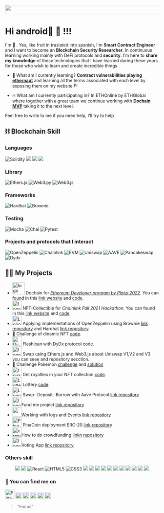 
<img  src="https://bit.ly/3ekNzv1" width="1145" height="30" >

# Hi android🤖 👋 !!!
I'm 🍍 . Yes, like fruit in traslated into spanish, I'm <b>Smart Contract Engineer</b> and I want to become an <b>Blockchain Security Researcher</b>.
In continuous learning working mainly with DeFi protocols and <b>security</b>.
I'm here to <b>share my knowledge</b> of these technologies that I have learned during these years for those who wish to learn and create incredible things.

- 🎯  What am I currently learning? <b>Contract vulnerabilities playing [ethernaut](https://ethernaut.openzeppelin.com/)</b> and learning all the terms associated with each level by exposing them on my website <a target="_blank" href="https://pinalikefruit.com"><img height="15" src="https://img.shields.io/badge/PinaLikeFruit-D73328?style=for-the-badge&logo=Dydx&logoColor=white" alt="Pina"></a>

* 🔥 What am I currently participating in? In ETHOnline by ETHGlobal where together with a great team we continue working with <b>[Dochain MVP](https://dochain.vercel.app/)</b> taking it to the next level.


Feel free to write to me if you need help, I'll try to help

## ⛓ ₿lockchain Skill 

 
 ###  Languages
 <p align="left">
 <img src="https://img.shields.io/badge/Solidity-%23363636.svg?style=for-the-badge&logo=solidity&logoColor=white" alt="Solidity">
 <img src="https://img.shields.io/badge/typescript%20-%23007ACC.svg?&style=for-the-badge&logo=typescript&logoColor=white"/>
 <img src="https://img.shields.io/badge/javascript%20-%23323330.svg?&style=for-the-badge&logo=javascript&logoColor=%23F7DF1E"/>
 <img src="https://img.shields.io/badge/python%20-%2314354C.svg?&style=for-the-badge&logo=python&logoColor=white"/>
  </p>
 
 ### Library
 <p align="left">
 <img src="https://img.shields.io/badge/Ethers.js-7A98FB?style=for-the-badge&logo=Ethers.js&logoColor=white" alt="Ethers.js">
 <img src="https://img.shields.io/badge/web3.py-3670A0?style=for-the-badge&logo=python&logoColor=ffdd54" alt="Web3.py">
 <img src="https://img.shields.io/badge/web3.js-bdbfc0?style=for-the-badge&logo=web3.js&logoColor=f06823" alt="Web3.js">
 </p>
 
 ### Frameworks
 <p align="left">
 <img src="https://img.shields.io/badge/Hardhat-fff04d?style=for-the-badge&logo=Hardhat&logoColor=white" alt="Hardhat">
 <img src="https://img.shields.io/badge/Brownie-f7f6d6?style=for-the-badge&logo=Brownie&logoColor=white" alt="Brownie">
 </p>
 
 ### Testing
 <p align="left">
 <img src="https://img.shields.io/badge/Mocha-8c6749?style=for-the-badge&logo=Mocha&logoColor=white" alt="Mocha">
 <img src="https://img.shields.io/badge/Chai-f6e8c9?style=for-the-badge&logo=Chai&logoColor=a40802" alt="Chai">
 <img src="https://img.shields.io/badge/Pytest-e6e7e7?style=for-the-badge&logo=python&logoColor=00a0e4" alt="Pytest">
 </p>
 
 
 ### Projects and protocols that I interact
 <p align="left">
 <img src="https://img.shields.io/badge/OpenZeppelin-65aef8?&style=for-the-badge&logo=OpenZeppelin&logoColor=white" alt="OpenZeppelin"/>
 <img src="https://img.shields.io/badge/Chainlink-375BD2?style=for-the-badge&logo=Chainlink&logoColor=white" alt="Chainlink">
 <img src="https://img.shields.io/badge/EVM-3C3C3D?style=for-the-badge&logo=Ethereum&logoColor=white" alt="EVM">
 <img src="https://img.shields.io/badge/Uniswap-fe017b?style=for-the-badge&logo=Uniswap&logoColor=white" alt="Uniswap">
 <img src="https://img.shields.io/badge/AAVE-8674ac?style=for-the-badge&logo=AAVE&logoColor=white" alt="AAVE">
 <img src="https://img.shields.io/badge/Pancakeswap-d1884f?style=for-the-badge&logo=Pancakeswap&logoColor=48d9e4" alt="Pancakeswap">
 <img src="https://img.shields.io/badge/Dydx-000000?style=for-the-badge&logo=Dydx&logoColor=white" alt="Dydx">
 
 </p>
 
## 👨‍💻 My Projects
* <img height="40" src="https://bit.ly/3x2GI3p" alt="logo dochain"> Dochain for [*Ethereum Developer program by Platzi 2022*](https://platzi.com/cursos/ethereum-dev-program/). You can found in this [link website](https://dochain.vercel.app/) and  [code](https://github.com/Dochain1).
* <img height="30" src="https://bit.ly/35cqB8D" alt="logo avatar"> NFT-Collectible for *Chainlink Fall 2021 Hackathon*. You can found in this [link website](https://bafybeihlpe7kpnaifm7tn4jdrm6z2kzc44kl6kvm5axhwnyz5tormchdpq.ipfs.infura-ipfs.io/#/) and  [code](https://github.com/pinajmr/NFT-Collectible-Humans).
* <img height="30" src="https://bit.ly/3NKWSUS" alt="Logo Open Zeppelin"> Applying implementations of OpenZeppelin using Brownie [link repository](https://github.com/pinajmr/Openzeppelin-applied-brownie) and Hardhat [link repository](https://github.com/pinajmr/OpenZeppelin-Implementations)
* 🌱 Challenge of dinamic NFT [code](https://github.com/pinajmr/platziretoDNFT).
* <img height="30" src="https://bit.ly/36DXWKi" alt="Dydx"> Flashloan with DyDx protocol [code](https://github.com/pinajmr/flashloan_DyDx.git).
* <img height="30" src="https://bit.ly/3uo1gkM" alt="logo Uniswap"> Swap using Ethers.js and Web3.js about Uniswap V1,V2 and V3 you can seee and repository secction.
* 🦥 Challenge Pokemon [challenge](https://github.com/pinajmr/solidity-eth-challenge/blob/main/Retos.md) and [solution](https://github.com/pinajmr/pokemon)
*  <img height="30" src="https://bit.ly/36CRiEf" alt="royalties"> Get royalties in your NFT collection [code](https://github.com/pinajmr/NFT-withRoyalties).
* <img height="30" src="https://bit.ly/3912yeR" alt="Lottery"> Lottery [code](https://github.com/pinajmr/Lottery).
*  <img height="30" src="https://bit.ly/3us8nJ6" alt="Logo Aave"> Swap- Deposit- Borrow with Aave Protocol [link repository](https://github.com/pinajmr/aave_borrow_brownie)
*  <img height="30" src="https://bit.ly/3PPpdeE" alt="logo">Fund me project [link repository](https://github.com/pinajmr/FundMe)
*  <img height="30" src="https://bit.ly/3wFJFYd" alt="">Working with logs and Events [link repository](https://github.com/pinajmr/events-logs-hardhat)
* <img height="30" src="https://bit.ly/3NolyTJ" alt="Pina coin"> PinaCoin deployment ERC-20 [link repository](https://github.com/pinajmr/PinaCoin)
*  <img height="30" src="https://bit.ly/3JLxsF5" alt="crowdfundig">How to do crowdfunding [linkn repository](https://github.com/pinajmr/crowdfunding)
*  <img height="30" src="https://bit.ly/35e7dYV" alt="logo voto">Voting App [link repository](https://github.com/pinajmr/voting)


 
### Others skill

 <p align="center">
 <img src="https://img.shields.io/badge/node.js%20-%2343853D.svg?&style=for-the-badge&logo=node.js&logoColor=white"/>
 <img src="https://img.shields.io/badge/docker%20-%230db7ed.svg?&style=for-the-badge&logo=docker&logoColor=white"/>
 <img src="https://img.shields.io/badge/react-%2320232a.svg?style=for-the-badge&logo=react&logoColor=%2361DAFB" alt="React">
 <img src="https://img.shields.io/badge/html5-%23E34F26.svg?style=for-the-badge&logo=html5&logoColor=white" alt="HTML5">
 <img src="https://img.shields.io/badge/css3-%231572B6.svg?style=for-the-badge&logo=css3&logoColor=white" alt="CSS3"> 
 <img src="https://img.shields.io/badge/git%20-%23F05033.svg?&style=for-the-badge&logo=git&logoColor=white"/>
 <img src="https://img.shields.io/badge/github%20-%23121011.svg?&style=for-the-badge&logo=github&logoColor=white"/>
 <img src="https://img.shields.io/badge/r-%23276DC3.svg?&style=for-the-badge&logo=r&logoColor=white"/>
 <img src="https://img.shields.io/badge/Google%20Cloud%20-%234285F4.svg?&style=for-the-badge&logo=google-cloud&logoColor=white"/>
 <img src="https://img.shields.io/badge/mysql-%2300f.svg?&style=for-the-badge&logo=mysql&logoColor=white"/>
 <img src ="https://img.shields.io/badge/postgres-%23316192.svg?&style=for-the-badge&logo=postgresql&logoColor=white"/>
 <img src="https://img.shields.io/badge/pandas%20-%23150458.svg?&style=for-the-badge&logo=pandas&logoColor=white" />
 <img src="https://img.shields.io/badge/numpy%20-%23013243.svg?&style=for-the-badge&logo=numpy&logoColor=white" />
 <img src="https://img.shields.io/badge/TensorFlow%20-%23FF6F00.svg?&style=for-the-badge&logo=TensorFlow&logoColor=white" />
 <img src="https://img.shields.io/badge/Keras%20-%23D00000.svg?&style=for-the-badge&logo=Keras&logoColor=white"/>
 <img src="https://img.shields.io/badge/Jupyter%20-%23F37626.svg?&style=for-the-badge&logo=Jupyter&logoColor=white" />
</p>
 

### 🔗 You can find me on 
<a target="_blank" href="https://pinalikefruit.com"><img height="30" src="https://img.shields.io/badge/PinaLikeFruit-D73328?style=for-the-badge&logo=Dydx&logoColor=white" alt="Pina"></a> 
<a target="_blank" href="https://www.linkedin.com/in/pinajmr/"><img height="20" src="https://bit.ly/3BkKWWE" alt="Linkedin icono"></a> 
<a target="_blank" href="https://twitter.com/pinajmr"><img height="20" src="https://bit.ly/3wYOdZ6" alt="Twitter icono"></a> 
<a target="_blank" href="https://t.me/pinajmr"><img height="20" src="https://bit.ly/3sBJKGV" alt="Telegram icono"></a> 
<a target="_blank" href="https://mail.google.com/mail/u/0/?view=cm&fs=1&tf=1&source=mailto&to=pinajoma0@gmail.com"><img height="20" src="https://bit.ly/3guyIAU" alt="Correo icono">
<a target="_blank" href="https://discord.com/channels/@pinajmr#4347"><img height="20" src="https://img.shields.io/badge/Discord-%237289DA.svg?&style=for-the-badge&logo=discord&logoColor=white"/></a>
</a> 
>"Focus"

